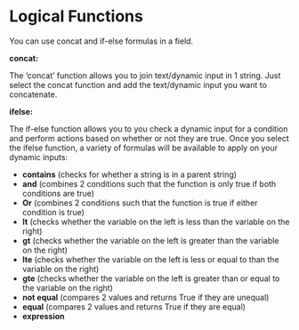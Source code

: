 # Logical Functions

You can use concat and if-else formulas in a field.

**concat:**

The ‘concat’ function allows you to join text/dynamic input in 1 string. Just select the concat function and add the text/dynamic input you want to concatenate.

**ifelse:**

The if-else function allows you to you check a dynamic input for a condition and perform actions based on whether or not they are true. Once you select the ifelse function, a variety of formulas will be available to apply on your dynamic inputs:

* **contains** \(checks for whether a string is in a parent string\)
* **and** \(combines 2 conditions such that the function is only true if both conditions are true\)
* **Or** \(combines 2 conditions such that the function is true if either condition is true\)
* **lt** \(checks whether the variable on the left is less than the variable on the right\)
* **gt** \(checks whether the variable on the left is greater than the variable on the right\)
* **lte** \(checks whether the variable on the left is less or equal to than the variable on the right\)
* **gte** \(checks whether the variable on the left is greater than or equal to the variable on the right\)
* **not equal** \(compares 2 values and returns True if they are unequal\)
* **equal**  \(compares 2 values and returns True if they are equal\)
* **expression**

